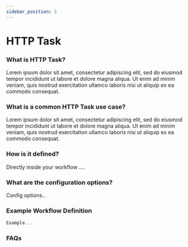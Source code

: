 ```yaml
---
sidebar_position: 3
---
```


# HTTP Task

### What is HTTP Task?

Lorem ipsum dolor sit amet, consectetur adipiscing elit, sed do eiusmod tempor incididunt ut labore et dolore magna
aliqua. Ut enim ad minim veniam, quis nostrud exercitation ullamco laboris nisi ut aliquip ex ea commodo consequat.

### What is a common HTTP Task use case?

Lorem ipsum dolor sit amet, consectetur adipiscing elit, sed do eiusmod tempor incididunt ut labore et dolore magna
aliqua. Ut enim ad minim veniam, quis nostrud exercitation ullamco laboris nisi ut aliquip ex ea commodo consequat.

### How is it defined?

Directly inside your workflow ....

### What are the configuration options?

Config options..

### Example Workflow Definition

```js
Example...
```

### FAQs




